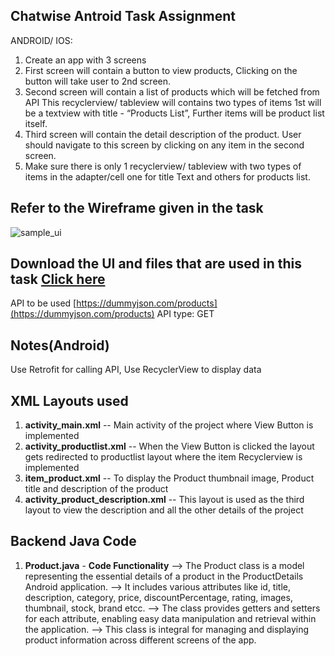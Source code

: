 ## Chatwise Antroid Task Assignment

ANDROID/ IOS:
1) Create an app with 3 screens 
2) First screen will contain a button to view products, Clicking on the button will take user to 2nd screen. 
3) Second screen will contain a list of products which will be fetched from API This recyclerview/ tableview will contains two types of items 1st will be a textview with title - “Products List”,
   Further items will be product list itself.
4) Third screen will contain the detail description of the product. User should navigate to this screen by clicking on any item in the second screen.
5) Make sure there is only 1 recyclerview/ tableview with two types of items in the adapter/cell one for title Text and others for products list. 

## Refer to the Wireframe given in the task
![sample_ui](https://github.com/user-attachments/assets/8df5efbc-0739-4fd7-ba1a-4f0cea4ca431)

## Download the UI and files that are used in this task [Click here](https://drive.google.com/drive/folders/1aGS8Pa6D1tZ3p530wujpPtO6IYDv4By0?usp=drive_link)

API to be used [https://dummyjson.com/products](https://dummyjson.com/products)
API type: GET 

## Notes(Android) 
Use Retrofit for calling API, Use RecyclerView to display data 

## XML Layouts used
1) **activity_main.xml** -- Main activity of the project where  View Button is implemented
2) **activity_productlist.xml** -- When the View Button is clicked the layout gets redirected to productlist layout where the item Recyclerview is implemented
3) **item_product.xml** -- To display the Product thumbnail image, Product title and description of the product
4) **activity_product_description.xml** -- This layout is used as the third layout to view the description and all the other details of the project

## Backend Java Code
1) **Product.java**
       - **Code Functionality**
      --> The Product class is a model representing the essential details of a product in the ProductDetails Android application.
      --> It includes various attributes like  id, title, description, category, price, discountPercentage, rating, images, thumbnail, stock, brand etcc.
      --> The class provides getters and setters for each attribute, enabling easy data manipulation and retrieval within the application.
      --> This class is integral for managing and displaying product information across different screens of the app.


   
   
   
   
